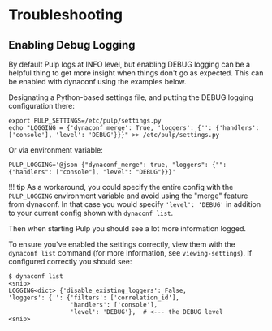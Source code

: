 # Troubleshooting



## Enabling Debug Logging

By default Pulp logs at INFO level, but enabling DEBUG logging can be a helpful thing to get more
insight when things don't go as expected. This can be enabled with dynaconf using the examples
below.

Designating a Python-based settings file, and putting the DEBUG logging configuration there:

```
export PULP_SETTINGS=/etc/pulp/settings.py
echo "LOGGING = {'dynaconf_merge': True, 'loggers': {'': {'handlers': ['console'], 'level': 'DEBUG'}}}" >> /etc/pulp/settings.py
```

Or via environment variable:

```
PULP_LOGGING='@json {"dynaconf_merge": true, "loggers": {"": {"handlers": ["console"], "level": "DEBUG"}}}'
```

!!! tip
As a workaround, you could specify the entire config with the `PULP_LOGGING` environment variable
and avoid using the "merge" feature from dynaconf. In that case you would specify
`'level': 'DEBUG'` in addition to your current config shown with `dynaconf list`.


Then when starting Pulp you should see a lot more information logged.

To ensure you've enabled the settings correctly, view them with the `dynaconf list` command (for
more information, see `viewing-settings`). If configured correctly you should see:

```
$ dynaconf list
<snip>
LOGGING<dict> {'disable_existing_loggers': False,
'loggers': {'': {'filters': ['correlation_id'],
                 'handlers': ['console'],
                 'level': 'DEBUG'},  # <--- the DEBUG level
<snip>
```
